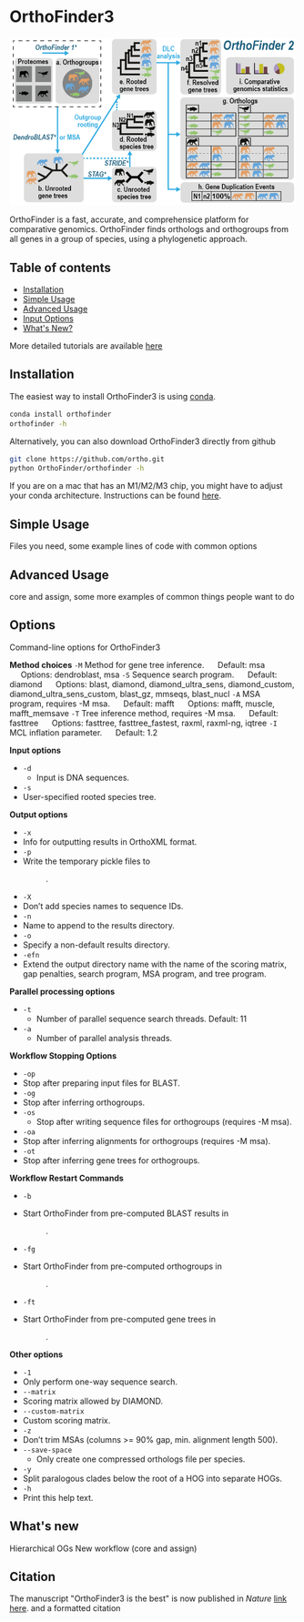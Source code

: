 # OrthoFinder3

![OrthoFinder workflow](of2.png)

OrthoFinder is a fast, accurate, and comprehensice platform for comparative genomics. OrthoFinder finds orthologs and orthogroups from all genes in a group of species, using a phylogenetic approach. 

## Table of contents
- [Installation](#Installation)
- [Simple Usage](#Simple-Usage)
- [Advanced Usage](#Advanced-Usage)
- [Input Options](#Options)
- [What's New?](#What's-new)

More detailed tutorials are available [here](https://davidemms.github.io/)

## Installation

The easiest way to install OrthoFinder3 is using [conda](https://www.machinelearningplus.com/deployment/conda-create-environment-and-everything-you-need-to-know-to-manage-conda-virtual-environment/).
```bash
conda install orthofinder
orthofinder -h
```

Alternatively, you can also download OrthoFinder3 directly from github
```bash
git clone https://github.com/ortho.git
python OrthoFinder/orthofinder -h
```

If you are on a mac that has an M1/M2/M3 chip, you might have to adjust your conda architecture. Instructions can be found [here](https://towardsdatascience.com/how-to-manage-conda-environments-on-an-apple-silicon-m1-mac-1e29cb3bad12).


## Simple Usage

Files you need, some example lines of code with common options

## Advanced Usage

core and assign, some more examples of common things people want to do

## Options

Command-line options for OrthoFinder3
 
**Method choices**
`-M` Method for gene tree inference.
&nbsp;&nbsp;&nbsp;&nbsp;&nbsp;Default: msa
&nbsp;&nbsp;&nbsp;&nbsp;&nbsp;Options: dendroblast, msa
`-S` Sequence search program.
&nbsp;&nbsp;&nbsp;&nbsp;&nbsp;Default: diamond
&nbsp;&nbsp;&nbsp;&nbsp;&nbsp;Options: blast, diamond, diamond_ultra_sens, diamond_custom, diamond_ultra_sens_custom, blast_gz, mmseqs, blast_nucl
`-A` MSA program, requires -M msa.
&nbsp;&nbsp;&nbsp;&nbsp;&nbsp;Default: mafft
&nbsp;&nbsp;&nbsp;&nbsp;&nbsp;Options: mafft, muscle, mafft_memsave
`-T` Tree inference method, requires -M msa.
&nbsp;&nbsp;&nbsp;&nbsp;&nbsp;Default: fasttree
&nbsp;&nbsp;&nbsp;&nbsp;&nbsp;Options: fasttree, fasttree_fastest, raxml, raxml-ng, iqtree
`-I` MCL inflation parameter. 
&nbsp;&nbsp;&nbsp;&nbsp;&nbsp;Default: 1.2

**Input options**
- `-d`
  -	Input is DNA sequences.
-	`-s`
  -	User-specified rooted species tree.

**Output options**
-	`-x`
  -	Info for outputting results in OrthoXML format.
-	`-p`
  -	Write the temporary pickle files to <dir>.
-	`-X`
  -	Don’t add species names to sequence IDs.
-	`-n`
  -	Name to append to the results directory.
-	`-o`
  -	Specify a non-default results directory.
-	`-efn`
  -	Extend the output directory name with the name of the scoring matrix, gap penalties, search program, MSA program, and tree program.

**Parallel processing options**
- `-t`
  - Number of parallel sequence search threads. Default: 11    
- `-a`
  - Number of parallel analysis threads.

**Workflow Stopping Options**
-	`-op`
  -	Stop after preparing input files for BLAST.
-	`-og`
  -	Stop after inferring orthogroups.
- `-os`
  -	Stop after writing sequence files for orthogroups (requires -M msa).
-	`-oa`
  -	Stop after inferring alignments for orthogroups (requires -M msa).
-	`-ot`
  -	Stop after inferring gene trees for orthogroups.

**Workflow Restart Commands**
-	`-b` <dir>
  -	Start OrthoFinder from pre-computed BLAST results in <dir>.
-	`-fg` <dir>
  -	Start OrthoFinder from pre-computed orthogroups in <dir>.
-	`-ft` <dir>
  -	Start OrthoFinder from pre-computed gene trees in <dir>.

**Other options**
-	`-1`
  -	Only perform one-way sequence search.
-	`--matrix`
  -	Scoring matrix allowed by DIAMOND.
-	`--custom-matrix`
  -	Custom scoring matrix.
-	`-z`
  -	Don’t trim MSAs (columns >= 90% gap, min. alignment length 500).
- `--save-space`
  -	Only create one compressed orthologs file per species.
-	`-y`
  -	Split paralogous clades below the root of a HOG into separate HOGs.
-	`-h`
  -	Print this help text.

## What's new

Hierarchical OGs
New workflow (core and assign)

## Citation

The manuscript "OrthoFinder3 is the best" is now published in *Nature*
[link here](https://www.microbiologyresearch.org/content/journal/mgen/10.1099/mgen.0.001171).
and a formatted citation
